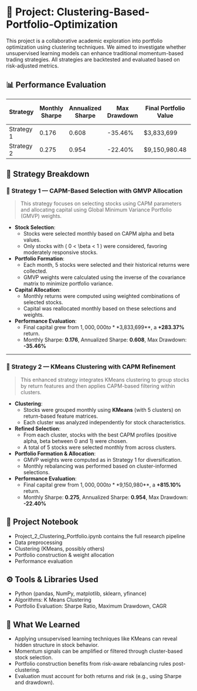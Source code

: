 # 🔴 Project: Clustering-Based-Portfolio-Optimization
This project is a collaborative academic exploration into portfolio optimization using clustering techniques. We aimed to investigate whether unsupervised learning models can enhance traditional momentum-based trading strategies. All strategies are backtested and evaluated based on risk-adjusted metrics.

## 📊 Performance Evaluation
| Strategy   | Monthly Sharpe | Annualized Sharpe | Max Drawdown | Final Portfolio Value | Total Return (%) |
|------------|----------------|-------------------|---------------|------------------------|-------------------|
| Strategy 1 | 0.176          | 0.608             | -35.46%       | $3,833,699             | **+283.37%**      |
| Strategy 2 | 0.275          | 0.954             | -22.40%       | $9,150,980.48          | **+815.10%**      |

## 📘 Strategy Breakdown

### 📌 Strategy 1 — CAPM-Based Selection with GMVP Allocation
> This strategy focuses on selecting stocks using CAPM parameters and allocating capital using Global Minimum Variance Portfolio (GMVP) weights.

- **Stock Selection**:
  - Stocks were selected monthly based on CAPM alpha and beta values.
  - Only stocks with \( 0 < \beta < 1 \) were considered, favoring moderately responsive stocks.
- **Portfolio Formation**:
  - Each month, 5 stocks were selected and their historical returns were collected.
  - GMVP weights were calculated using the inverse of the covariance matrix to minimize portfolio variance.
- **Capital Allocation**:
  - Monthly returns were computed using weighted combinations of selected stocks.
  - Capital was reallocated monthly based on these selections and weights.
- **Performance Evaluation**:
  - Final capital grew from $1,000,000 to **$3,833,699**, a **+283.37%** return.
  - Monthly Sharpe: **0.176**, Annualized Sharpe: **0.608**, Max Drawdown: **-35.46%**

---

### 📌 Strategy 2 — KMeans Clustering with CAPM Refinement
> This enhanced strategy integrates KMeans clustering to group stocks by return features and then applies CAPM-based filtering within clusters.

- **Clustering**:
  - Stocks were grouped monthly using **KMeans** (with 5 clusters) on return-based feature matrices.
  - Each cluster was analyzed independently for stock characteristics.
- **Refined Selection**:
  - From each cluster, stocks with the best CAPM profiles (positive alpha, beta between 0 and 1) were chosen.
  - A total of 5 stocks were selected monthly from across clusters.
- **Portfolio Formation & Allocation**:
  - GMVP weights were computed as in Strategy 1 for diversification.
  - Monthly rebalancing was performed based on cluster-informed selections.
- **Performance Evaluation**:
  - Final capital grew from $1,000,000 to **$9,150,980**, a **+815.10%** return.
  - Monthly Sharpe: **0.275**, Annualized Sharpe: **0.954**, Max Drawdown: **-22.40%**



## 📂 Project Notebook
- Project_2_Clustering_Portfolio.ipynb contains the full research pipeline
- Data preprocessing
- Clustering (KMeans, possibly others)
- Portfolio construction & weight allocation
- Performance evaluation

## ⚙️ Tools & Libraries Used
- Python (pandas, NumPy, matplotlib, sklearn, yfinance)
- Algorithms: K Means Clustering
- Portfolio Evaluation: Sharpe Ratio, Maximum Drawdown, CAGR

## 🧠 What We Learned
- Applying unsupervised learning techniques like KMeans can reveal hidden structure in stock behavior.
- Momentum signals can be amplified or filtered through cluster-based stock selection.
- Portfolio construction benefits from risk-aware rebalancing rules post-clustering.
- Evaluation must account for both returns and risk (e.g., using Sharpe and drawdown).
